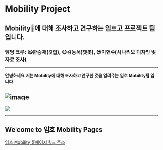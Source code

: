 # Mobility Project
## Mobility🚗에 대해 조사하고 연구하는 임호고 프로젝트 팀입니다.
### 담당 크루: 😃한승재(깃헙), 😉김동욱(챗봇), 😎이현수(시나리오 디자인 및 자료 조사)

---


**안녕하세요 저는 Mobility에 대해 조사하고 연구한 것을 알려주는 임호 Mobility팀 입니다.**

![image](https://user-images.githubusercontent.com/88136823/129297968-0a379212-f9a0-4097-a5f8-aee750bcd369.png)
---

![](https://user-images.githubusercontent.com/88136823/129297070-66f72551-a16c-4baa-a96d-d1b95f524563.png)

---

## Welcome to 임호 Mobility Pages

[임호 Mobility 홈페이지 링크 주소](https://dongwook12.github.io/chatbot/)


